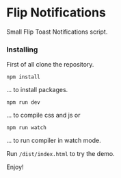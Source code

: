# Flip Notifications

Small Flip Toast Notifications script.

### Installing

First of all clone the repository.


```
npm install
```
... to install packages.

```
npm run dev
```
... to compile css and js
or 
```
npm run watch
```
... to run compiler in watch mode.

Run `/dist/index.html` to try the demo.

Enjoy!

